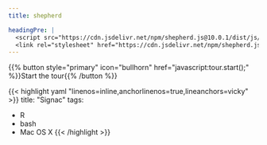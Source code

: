 ```yaml
---
title: shepherd

headingPre: |
  <script src="https://cdn.jsdelivr.net/npm/shepherd.js@10.0.1/dist/js/shepherd.min.js"></script>
  <link rel="stylesheet" href="https://cdn.jsdelivr.net/npm/shepherd.js@10.0.1/dist/css/shepherd.css"/>
---
```


{{% button style="primary" icon="bullhorn" href="javascript:tour.start();" %}}Start the tour{{% /button %}}

{{< highlight yaml "linenos=inline,anchorlinenos=true,lineanchors=vicky" >}}
title: "Signac"
tags:
  - R
  - bash
  - Mac OS X
{{< /highlight >}}


<script>

const tour = new Shepherd.Tour({
  useModalOverlay: true,
  defaultStepOptions: {
    classes: 'shadow-md bg-purple-dark',
    scrollTo: true,
    exitOnEsc: true
  }
});

tour.addStep({
  id: 'example-step',
  text: 'This step is attached to the bottom of the <code>.example-css-selector</code> element.',
  attachTo: {
    element: document.getElementById("vicky-1"),
    on: 'left'
  },
  buttons: [
    {
      text: 'Next',
      action: tour.next
    }
  ],
  title: "The first step"
});

tour.addStep({
  id: 'example-step2',
  text: 'This step is attached to the bottom of the <code>.example-css-selector</code> element.',
  attachTo: {
    element: document.getElementById("vicky-2"),
    on: 'left'
  },
  buttons: [
    {
      text: 'Next',
      action: tour.next
    }
  ],
  title: "The second step"
});


tour.addStep({
  id: 'shortcuts',
  text: 'This step is attached to the bottom of the <code>.example-css-selector</code> element.',
  attachTo: {
    element: document.getElementById("vicky-3"),
    on: 'left'
  },
  buttons: [
    {
      text: 'Next',
      action: tour.next
    }
  ]
});
</script>